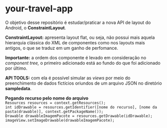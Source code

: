 # your-travel-app

O objetivo desse repositório é estudar/praticar a nova API de layout do Android, o **ConstraintLayout**.

**ConstraintLayout:** apresenta layout flat, ou seja, não possui mais
aquela hierarquia clássica do XML de componentes como nos layouts mais antigos, o que se traduz
em um ganho de perfomance.

**Importante:** a ordem dos componente é levado em consideração
no _component tree,_ o primeiro adicionado está ao fundo do que 
foi adicionado por último.

**API TOOLS:**
com ela é possível simular as _views_ por meio do preenchimento de dados fictícios oriundos de um 
arquivo JSON no diretório **sampledata**.

**Pegando recurso pelo nome do arquivo**
<br>
`Resources resources = context.getResources();`
<br>
`int idDrawable = resources.getIdentifier([nome do recurso], [nome da pasta(drawable)], context.getPackageName());`
<br>
`Drawable drawableImagemPacote = resources.getDrawable(idDrawable);`
<br>
`imageView.setImageDrawable(drawableImagemPacote);`
